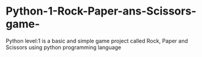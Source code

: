 # Python-1-Rock-Paper-ans-Scissors-game-
Python level:1 is a basic and simple game project called Rock, Paper and Scissors using python programming language
